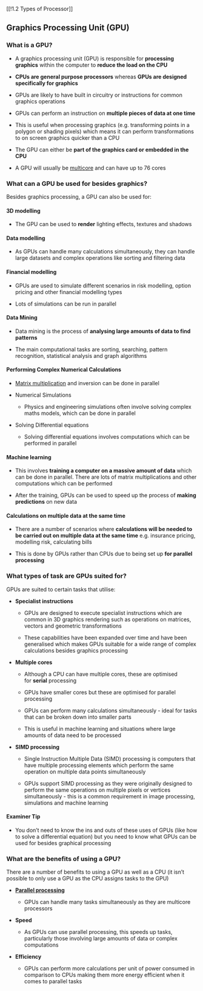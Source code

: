 [[!1.2 Types of Processor]]

## Graphics Processing Unit (GPU)

### What is a GPU?

- A graphics processing unit (GPU) is responsible for **processing graphics** within the computer to **reduce the load on the CPU**
    
- **CPUs are general purpose processors** whereas **GPUs are designed specifically for graphics**
    
- GPUs are likely to have built in circuitry or instructions for common graphics operations
    
- GPUs can perform an instruction on **multiple pieces of data at one time**
    
- This is useful when processing graphics (e.g. transforming points in a polygon or shading pixels) which means it can perform transformations to on screen graphics quicker than a CPU
    
- The GPU can either be **part of the graphics card or embedded in the CPU**
    
- A GPU will usually be [multicore](https://www.savemyexams.com/a-level/computer-science/ocr/17/revision-notes/1-the-characteristics-of-contemporary-processors-input-output-and-storage-devices/1-2-types-of-processor/multicore-and-parallel-processors/) and can have up to 76 cores
    

### What can a GPU be used for besides graphics?

Besides graphics processing, a GPU can also be used for:

#### 3D modelling

- The GPU can be used to **render** lighting effects, textures and shadows
    

#### Data modelling

- As GPUs can handle many calculations simultaneously, they can handle large datasets and complex operations like sorting and filtering data
    

#### Financial modelling

- GPUs are used to simulate different scenarios in risk modelling, option pricing and other financial modelling types
    
- Lots of simulations can be run in parallel
    

#### Data Mining

- Data mining is the process of **analysing large amounts of data to find patterns**
    
- The main computational tasks are sorting, searching, pattern recognition, statistical analysis and graph algorithms
    

#### Performing Complex Numerical Calculations

- [Matrix multiplication](https://www.savemyexams.com/a-level/further-maths_core-pure/edexcel/17/revision-notes/2-matrices/2-1-properties-of-matrices/2-1-1-introduction-to-matrices/) and inversion can be done in parallel
    
- Numerical Simulations
    
    - Physics and engineering simulations often involve solving complex maths models, which can be done in parallel
        
- Solving Differential equations
    
    - Solving differential equations involves computations which can be performed in parallel
        

#### Machine learning

- This involves **training a computer on a massive amount of data** which can be done in parallel. There are lots of matrix multiplications and other computations which can be performed
    
- After the training, GPUs can be used to speed up the process of **making predictions** on new data
    

#### Calculations on multiple data at the same time

- There are a number of scenarios where **calculations will be needed to be carried out on multiple data at the same time** e.g. insurance pricing, modelling risk, calculating bills
    
- This is done by GPUs rather than CPUs due to being set up **for parallel processing**
    

### What types of task are GPUs suited for?

GPUs are suited to certain tasks that utilise:

- **Specialist instructions**
    
    - GPUs are designed to execute specialist instructions which are common in 3D graphics rendering such as operations on matrices, vectors and geometric transformations
        
    - These capabilities have been expanded over time and have been generalised which makes GPUs suitable for a wide range of complex calculations besides graphics processing
        
- **Multiple cores** 
    
    - Although a CPU can have multiple cores, these are optimised for **serial** processing
        
    - GPUs have smaller cores but these are optimised for parallel processing
        
    - GPUs can perform many calculations simultaneously - ideal for tasks that can be broken down into smaller parts
        
    - This is useful in machine learning and situations where large amounts of data need to be processed
        
- **SIMD processing**
    
    - Single Instruction Multiple Data (SIMD) processing is computers that have multiple processing elements which perform the same operation on multiple data points simultaneously
        
    - GPUs support SIMD processing as they were originally designed to perform the same operations on multiple pixels or vertices simultaneously - this is a common requirement in image processing, simulations and machine learning
        

#### Examiner Tip

- You don’t need to know the ins and outs of these uses of GPUs (like how to solve a differential equation) but you need to know what GPUs can be used for besides graphical processing
    

### What are the benefits of using a GPU?

There are a number of benefits to using a GPU as well as a CPU (it isn’t possible to only use a GPU as the CPU assigns tasks to the GPU)

- **[Parallel processing](https://www.savemyexams.com/a-level/computer-science/ocr/17/revision-notes/1-the-characteristics-of-contemporary-processors-input-output-and-storage-devices/1-2-types-of-processor/multicore-and-parallel-processors/)**
    
    - GPUs can handle many tasks simultaneously as they are multicore processors
        
- **Speed**
    
    - As GPUs can use parallel processing, this speeds up tasks, particularly those involving large amounts of data or complex computations
        
- **Efficiency**
    
    - GPUs can perform more calculations per unit of power consumed in comparison to CPUs making them more energy efficient when it comes to parallel tasks